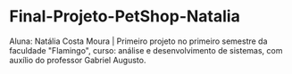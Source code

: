 # Final-Projeto-PetShop-Natalia
Aluna: Natália Costa Moura | Primeiro projeto no primeiro semestre da faculdade "Flamingo", curso: análise e desenvolvimento de sistemas, com auxílio do professor Gabriel Augusto.
